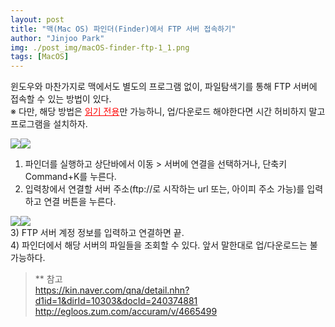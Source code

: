 ```yaml
---
layout: post
title: "맥(Mac OS) 파인더(Finder)에서 FTP 서버 접속하기"
author: "Jinjoo Park"
img: ./post_img/macOS-finder-ftp-1_1.png
tags: [MacOS]
---
```


윈도우와 마찬가지로 맥에서도 별도의 프로그램 없이, 파일탐색기를 통해 FTP 서버에 접속할 수 있는 방법이 있다.  
※ 다만, 해당 방법은 <font color="red" style="text-decoration:underline">읽기 전용</font>만 가능하니, 업/다운로드 해야한다면 시간 허비하지 말고 프로그램을 설치하자.  

<img src="{{site.baseurl}}/assets/post_img/macOS-finder-ftp-1_1.png" class="c2"><img src="{{site.baseurl}}/assets/post_img/macOS-finder-ftp-1_2.png" class="c2">  
1) 파인더를 실행하고 상단바에서 이동 > 서버에 연결을 선택하거나, 단축키 Command+K를 누른다.  
2) 입력창에서 연결할 서버 주소(ftp://로 시작하는 url 또는, 아이피 주소 가능)를 입력하고 연결 버튼을 누른다.  

<img src="{{site.baseurl}}/assets/post_img/macOS-finder-ftp-1_3.png" class="c2"><img src="{{site.baseurl}}/assets/post_img/macOS-finder-ftp-1_4.png" class="c2">  
3) FTP 서버 계정 정보를 입력하고 연결하면 끝.  
4) 파인더에서 해당 서버의 파일들을 조회할 수 있다. 앞서 말한대로 업/다운로드는 불가능하다.  
  
> ** 참고   
https://kin.naver.com/qna/detail.nhn?d1id=1&dirId=10303&docId=240374881  
http://egloos.zum.com/accuram/v/4665499
